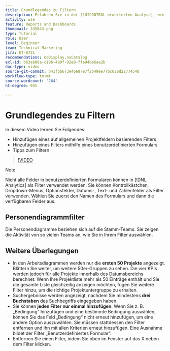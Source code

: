 ```yaml
---
title: Grundlegendes zu Filtern
description: Erfahren Sie in der [!UICONTROL erweiterten Analyse], wie Sie anhand allgemeiner Projektfilter oder mithilfe eines benutzerdefinierten Formulars einen Filter hinzufügen.
activity: use
feature: Reports and Dashboards
thumbnail: 335043.png
type: Tutorial
role: User
level: Beginner
team: Technical Marketing
jira: KT-8721
recommendations: noDisplay,noCatalog
exl-id: b63ab88a-c196-489f-92e8-ffe94be6aa2b
doc-type: video
source-git-commit: b41fbb673e46687e7f2b49ee77bc026d22774540
workflow-type: tm+mt
source-wordcount: '264'
ht-degree: 94%

---
```


# Grundlegendes zu Filtern

In diesem Video lernen Sie Folgendes:

* Hinzufügen eines auf allgemeinen Projektfeldern basierenden Filters
* Hinzufügen eines Filters mithilfe eines benutzerdefinierten Formulars
* Tipps zum Filtern

>[!VIDEO](https://video.tv.adobe.com/v/335043/?quality=12&learn=on)

>[!NOTE]
>
>Nicht alle Felder in benutzerdefinierten Formularen können in [!DNL Analytics] als Filter verwendet werden. Sie können Kontrollkästchen, Dropdown-Menüs, Optionsfelder, Datums-, Text- und Zahlenfelder als Filter verwenden. Wählen Sie zuerst den Namen des Formulars und dann die verfügbaren Felder aus.

## Personendiagrammfilter

Die Personendiagramme beziehen sich auf die Stamm-Teams. Sie zeigen die Aktivität von so vielen Teams an, wie Sie in Ihrem Filter auswählen.

## Weitere Überlegungen

* In den Arbeitsdiagrammen werden nur die **ersten 50 Projekte** angezeigt. Blättern Sie weiter, um weitere 50er-Gruppen zu sehen. Die vier KPIs werden jedoch für alle Projekte innerhalb des Datumsbereichs berechnet. Wenn Ihre Projektliste mehr als 50 Einträge enthält und Sie die gesamte Liste gleichzeitig anzeigen möchten, fügen Sie weitere Filter hinzu, um die richtige Projektuntergruppe zu erhalten.
* Suchergebnisse werden angezeigt, nachdem Sie mindestens **drei Buchstaben** des Suchbegriffs eingegeben haben.
* Sie können **jeden Filter nur einmal hinzufügen**. Wenn Sie z. B. „Bedingung“ hinzufügen und eine bestimmte Bedingung auswählen, können Sie das Feld „Bedingung“ nicht erneut hinzufügen, um eine andere Option auszuwählen. Sie müssen stattdessen den Filter entfernen und ihn mit allen Kriterien erneut hinzufügen. Eine Ausnahme bildet der Filter „Benutzerdefiniertes Formular“.
* Entfernen Sie einen Filter, indem Sie oben im Fenster auf das X neben dem Filter klicken.
